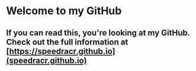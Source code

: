 # Welcome to my GitHub
## If you can read this, you're looking at my GitHub. Check out the full information at [https://speedracr.github.io](speedracr.github.io)
